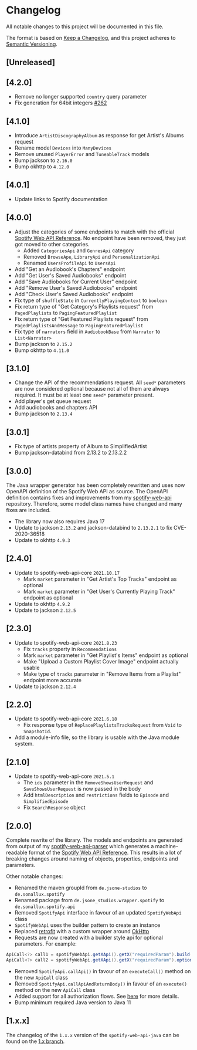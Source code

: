 # Changelog
All notable changes to this project will be documented in this file.

The format is based on [Keep a Changelog](https://keepachangelog.com/en/1.0.0/),
and this project adheres to [Semantic Versioning](https://semver.org/spec/v2.0.0.html).

## [Unreleased]

## [4.2.0]
- Remove no longer supported `country` query parameter
- Fix generation for 64bit integers [#262](https://github.com/sonallux/spotify-web-api-java/pull/262)

## [4.1.0]
- Introduce `ArtistDiscographyAlbum` as response for get Artist's Albums request
- Rename model `Devices` into `ManyDevices`
- Remove unused `PlayerError` and `TuneableTrack` models
- Bump jackson to `2.16.0`
- Bump okhttp to `4.12.0`

## [4.0.1]
- Update links to Spotify documentation

## [4.0.0]
- Adjust the categories of some endpoints to match with the official [Spotify Web API Reference](https://developer.spotify.com/documentation/web-api). No endpoint have been removed, they just got moved to other categories.
  - Added `CategoriesApi` and `GenresApi` category
  - Removed `BrowseApe`, `LibraryApi` and `PersonalizationApi`
  - Renamed `UsersProfileApi` to `UsersApi`
- Add "Get an Audiobook's Chapters" endpoint
- Add "Get User's Saved Audiobooks" endpoint
- Add "Save Audiobooks for Current User" endpoint
- Add "Remove User's Saved Audiobooks" endpoint
- Add "Check User's Saved Audiobooks" endpoint
- Fix type of `shuffleState` in `CurrentlyPlayingContext` to `boolean`
- Fix return type of "Get Category's Playlists request" from `PagedPlaylists` to `PagingFeaturedPlaylist`
- Fix return type of "Get Featured Playlists request" from `PagedPlaylistsAndMessage` to `PagingFeaturedPlaylist`
- Fix type of `narrators` field in `AudiobookBase` from `Narrator` to `List<Narrator>`
- Bump jackson to `2.15.2`
- Bump okhttp to `4.11.0`

## [3.1.0]
- Change the API of the recommendations request. All `seed*` parameters are now considered optional because not all of them are always required. It must be at least one `seed*` parameter present.
- Add player's get queue request
- Add audiobooks and chapters API
- Bump jackson to `2.13.4`

## [3.0.1]
- Fix type of artists property of Album to SimplifiedArtist
- Bump jackson-databind from 2.13.2 to 2.13.2.2

## [3.0.0]
The Java wrapper generator has been completely rewritten and uses now OpenAPI definition of the Spotify Web API as source.
The OpenAPI definition contains fixes and improvements from my [spotify-web-api](https://github.com/sonallux/spotify-web-api) repository.
Therefore, some model class names have changed and many fixes are included.

- The library now also requires Java 17
- Update to jackson `2.13.2` and jackson-databind to `2.13.2.1` to fix CVE-2020-36518
- Update to okhttp `4.9.3`

## [2.4.0]
- Update to spotify-web-api-core `2021.10.17`
  - Mark `market` parameter in "Get Artist's Top Tracks" endpoint as optional
  - Mark `market` parameter in "Get User's Currently Playing Track" endpoint as optional
- Update to okhttp `4.9.2`
- Update to jackson `2.12.5`

## [2.3.0]
- Update to spotify-web-api-core `2021.8.23`
  - Fix `tracks` property in `Recommendations`
  - Mark `market` parameter in "Get Playlist's Items" endpoint as optional
  - Make "Upload a Custom Playlist Cover Image" endpoint actually usable
  - Make type of `tracks` parameter in "Remove Items from a Playlist" endpoint more accurate
- Update to jackson `2.12.4`

## [2.2.0]
- Update to spotify-web-api-core `2021.6.18`
  - Fix response type of `ReplacePlaylistsTracksRequest` from `Void` to `SnapshotId`.
- Add a module-info file, so the library is usable with the Java module system.

## [2.1.0]
- Update to spotify-web-api-core `2021.5.1`
  - The `ids` parameter in the `RemoveShowsUserRequest` and `SaveShowsUserRequest` is now passed in the body
  - Add `htmlDescription` and `restrictions` fields to `Episode` and `SimplifiedEpisode`
  - Fix `SearchResponse` object

## [2.0.0]
Complete rewrite of the library. The models and endpoints are generated from output of my [spotify-web-api-parser](https://github.com/sonallux/spotify-web-api) which generates a machine-readable format of the [Spotify Web API Reference](https://developer.spotify.com/documentation/web-api/reference). This results in a lot of breaking changes around naming of objects, properties, endpoints and parameters. 

Other notable changes:

- Renamed the maven groupId from `de.jsone-studios` to `de.sonallux.spotify`
- Renamed package from `de.jsone_studios.wrapper.spotify` to `de.sonallux.spotify.api`
- Removed `SpotifyApi` interface in favour of an updated `SpotifyWebApi` class
- `SpotifyWebApi` uses the builder pattern to create an instance
- Replaced [retrofit](https://square.github.io/retrofit) with a custom wrapper around [OkHttp](https://square.github.io/okhttp)
- Requests are now created with a builder style api for optional parameters. For example:
```java
ApiCall<?> call1 = spotifyWebApi.getXApi().getX("requiredParam").build();
ApiCall<?> call2 = spotifyWebApi.getXApi().getX("requiredParam").optionalParam1("Y").build();
```
- Removed `SpotifyApi.callApi()` in favour of an `executeCall()` method on the new `ApiCall` class
- Removed `SpotifyApi.callApiAndReturnBody()` in favour of an `execute()` method on the new `ApiCall` class
- Added support for all authorization flows. See [here](https://github.com/sonallux/spotify-web-api-java/tree/main#authorization) for more details.
- Bump minimum required Java version to Java 11

## [1.x.x]
The changelog of the `1.x.x` version of the `spotify-web-api-java` can be found on the [1.x branch](https://github.com/sonallux/spotify-web-api-java/blob/1.x/CHANGELOG.md).
